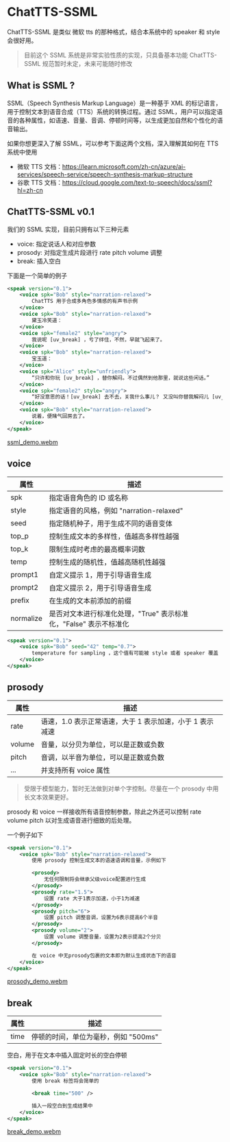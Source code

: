 # ChatTTS-SSML

ChatTTS-SSML 是类似 微软 tts 的那种格式，结合本系统中的 speaker 和 style 会很好用。

> 目前这个 SSML 系统是非常实验性质的实现，只具备基本功能
> ChatTTS-SSML 规范暂时未定，未来可能随时修改

## What is SSML ?

SSML（Speech Synthesis Markup Language）是一种基于 XML 的标记语言，用于控制文本到语音合成（TTS）系统的转换过程。通过 SSML，用户可以指定语音的各种属性，如语速、音量、音调、停顿时间等，以生成更加自然和个性化的语音输出。

如果你想更深入了解 SSML，可以参考下面这两个文档，深入理解其如何在 TTS 系统中使用

- 微软 TTS 文档：https://learn.microsoft.com/zh-cn/azure/ai-services/speech-service/speech-synthesis-markup-structure
- 谷歌 TTS 文档：https://cloud.google.com/text-to-speech/docs/ssml?hl=zh-cn

## ChatTTS-SSML v0.1

我们的 SSML 实现，目前只拥有以下三种元素

- voice: 指定说话人和对应参数
- prosody: 对指定生成片段进行 rate pitch volume 调整
- break: 插入空白

下面是一个简单的例子

```xml
<speak version="0.1">
    <voice spk="Bob" style="narration-relaxed">
        ChatTTS 用于合成多角色多情感的有声书示例
    </voice>
    <voice spk="Bob" style="narration-relaxed">
        黛玉冷笑道：
    </voice>
    <voice spk="female2" style="angry">
        我说呢 [uv_break] ，亏了绊住，不然，早就飞起来了。
    </voice>
    <voice spk="Bob" style="narration-relaxed">
        宝玉道：
    </voice>
    <voice spk="Alice" style="unfriendly">
        “只许和你玩 [uv_break] ，替你解闷。不过偶然到他那里，就说这些闲话。”
    </voice>
    <voice spk="female2" style="angry">
        “好没意思的话！[uv_break] 去不去，关我什么事儿？ 又没叫你替我解闷儿 [uv_break]，还许你不理我呢”
    </voice>
    <voice spk="Bob" style="narration-relaxed">
        说着，便赌气回房去了。
    </voice>
</speak>
```

[ssml_demo.webm](https://github.com/lenML/ChatTTS-Forge/assets/37396659/b2434702-1e3c-4e2a-ae94-2012897e16d7)

## voice

| 属性      | 描述                                                              |
| --------- | ----------------------------------------------------------------- |
| spk       | 指定语音角色的 ID 或名称                                          |
| style     | 指定语音的风格，例如 "narration-relaxed"                          |
| seed      | 指定随机种子，用于生成不同的语音变体                              |
| top_p     | 控制生成文本的多样性，值越高多样性越强                            |
| top_k     | 限制生成时考虑的最高概率词数                                      |
| temp      | 控制生成的随机性，值越高随机性越强                                |
| prompt1   | 自定义提示 1，用于引导语音生成                                    |
| prompt2   | 自定义提示 2，用于引导语音生成                                    |
| prefix    | 在生成的文本前添加的前缀                                          |
| normalize | 是否对文本进行标准化处理，"True" 表示标准化，"False" 表示不标准化 |

```xml
<speak version="0.1">
    <voice spk="Bob" seed="42" temp="0.7">
        temperature for sampling ，这个值有可能被 style 或者 speaker 覆盖
    </voice>
</speak>
```

## prosody

| 属性   | 描述                                                     |
| ------ | -------------------------------------------------------- |
| rate   | 语速，1.0 表示正常语速，大于 1 表示加速，小于 1 表示减速 |
| volume | 音量，以分贝为单位，可以是正数或负数                     |
| pitch  | 音调，以半音为单位，可以是正数或负数                     |
| ...    | 并支持所有 voice 属性                                    |

> 受限于模型能力，暂时无法做到对单个字控制。尽量在一个 prosody 中用长文本效果更好。

prosody 和 voice 一样接收所有语音控制参数，除此之外还可以控制 rate volume pitch 以对生成语音进行细致的后处理。

一个例子如下

```xml
<speak version="0.1">
    <voice spk="Bob" style="narration-relaxed">
        使用 prosody 控制生成文本的语速语调和音量，示例如下

        <prosody>
            无任何限制将会继承父级voice配置进行生成
        </prosody>
        <prosody rate="1.5">
            设置 rate 大于1表示加速，小于1为减速
        </prosody>
        <prosody pitch="6">
            设置 pitch 调整音调，设置为6表示提高6个半音
        </prosody>
        <prosody volume="2">
            设置 volume 调整音量，设置为2表示提高2个分贝
        </prosody>

        在 voice 中无prosody包裹的文本即为默认生成状态下的语音
    </voice>
</speak>
```

[prosody_demo.webm](https://github.com/lenML/ChatTTS-Forge/assets/37396659/b5ad4c8d-f519-4b9a-bacf-290e4cc7d6df)

## break

| 属性 | 描述                                 |
| ---- | ------------------------------------ |
| time | 停顿的时间，单位为毫秒，例如 "500ms" |

空白，用于在文本中插入固定时长的空白停顿

```xml
<speak version="0.1">
    <voice spk="Bob" style="narration-relaxed">
        使用 break 标签将会简单的

        <break time="500" />

        插入一段空白到生成结果中
    </voice>
</speak>
```

[break_demo.webm](https://github.com/lenML/ChatTTS-Forge/assets/37396659/e1c682b8-fce1-40fa-a4bf-7465a266798a)
